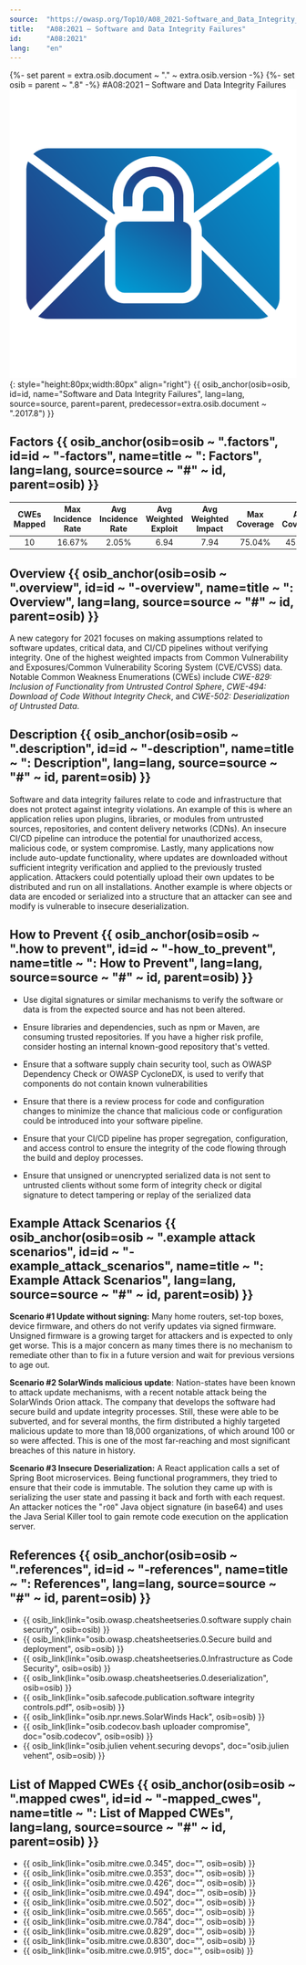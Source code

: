 ```yaml
---
source:  "https://owasp.org/Top10/A08_2021-Software_and_Data_Integrity_Failures/"
title:   "A08:2021 – Software and Data Integrity Failures"
id:      "A08:2021"
lang:    "en"
---
```

{%- set parent = extra.osib.document ~ "." ~ extra.osib.version -%}
{%- set osib   = parent ~ ".8" -%}
#A08:2021 – Software and Data Integrity Failures     ![icon](OWASP%20Top%2010/Top10/2021/docs/assets/TOP_10_Icons_Final_Software_and_Data_Integrity_Failures.png){: style="height:80px;width:80px" align="right"} {{ osib_anchor(osib=osib, id=id, name="Software and Data Integrity Failures", lang=lang, source=source, parent=parent, predecessor=extra.osib.document ~ ".2017.8") }}


## Factors {{ osib_anchor(osib=osib ~ ".factors", id=id ~ "-factors", name=title ~ ": Factors", lang=lang, source=source ~ "#" ~ id, parent=osib) }}

| CWEs Mapped | Max Incidence Rate | Avg Incidence Rate | Avg Weighted Exploit | Avg Weighted Impact | Max Coverage | Avg Coverage | Total Occurrences | Total CVEs |
|:-------------:|:--------------------:|:--------------------:|:--------------:|:--------------:|:----------------------:|:---------------------:|:-------------------:|:------------:|
| 10          | 16.67%             | 2.05%              | 6.94                 | 7.94                | 75.04%       | 45.35%       | 47,972            | 1,152      |

## Overview {{ osib_anchor(osib=osib ~ ".overview", id=id ~ "-overview", name=title ~ ": Overview", lang=lang, source=source ~ "#" ~ id, parent=osib) }}

A new category for 2021 focuses on making assumptions related to
software updates, critical data, and CI/CD pipelines without verifying
integrity. One of the highest weighted impacts from 
Common Vulnerability and Exposures/Common Vulnerability Scoring System (CVE/CVSS) 
data. Notable Common Weakness Enumerations (CWEs) include
*CWE-829: Inclusion of Functionality from Untrusted Control Sphere*,
*CWE-494: Download of Code Without Integrity Check*, and 
*CWE-502: Deserialization of Untrusted Data*.

## Description {{ osib_anchor(osib=osib ~ ".description", id=id ~ "-description", name=title ~ ": Description", lang=lang, source=source ~ "#" ~ id, parent=osib) }}

Software and data integrity failures relate to code and infrastructure
that does not protect against integrity violations. An example of this is where an application relies upon plugins, libraries, or modules from untrusted sources, repositories, and content
delivery networks (CDNs). An insecure CI/CD pipeline can introduce the
potential for unauthorized access, malicious code, or system compromise.
Lastly, many applications now include auto-update functionality, where
updates are downloaded without sufficient integrity verification and
applied to the previously trusted application. Attackers could
potentially upload their own updates to be distributed and run on all
installations. Another example is where
objects or data are encoded or serialized into a structure that an
attacker can see and modify is vulnerable to insecure deserialization.

## How to Prevent {{ osib_anchor(osib=osib ~ ".how to prevent", id=id ~ "-how_to_prevent", name=title ~ ": How to Prevent", lang=lang, source=source ~ "#" ~ id, parent=osib) }}

-   Use digital signatures or similar mechanisms to verify the software or data is from the expected source and has not been altered.

-   Ensure libraries and dependencies, such as npm or Maven, are
    consuming trusted repositories. If you have a higher risk profile, consider hosting an internal known-good repository that's vetted.

-   Ensure that a software supply chain security tool, such as OWASP
    Dependency Check or OWASP CycloneDX, is used to verify that
    components do not contain known vulnerabilities

-   Ensure that there is a review process for code and configuration changes to minimize the chance that malicious code or configuration could be introduced into your software pipeline.

-   Ensure that your CI/CD pipeline has proper segregation, configuration, and access
    control to ensure the integrity of the code flowing through the
    build and deploy processes.

-   Ensure that unsigned or unencrypted serialized data is not sent to
    untrusted clients without some form of integrity check or digital
    signature to detect tampering or replay of the serialized data

## Example Attack Scenarios {{ osib_anchor(osib=osib ~ ".example attack scenarios", id=id ~ "-example_attack_scenarios", name=title ~ ": Example Attack Scenarios", lang=lang, source=source ~ "#" ~ id, parent=osib) }}

**Scenario #1 Update without signing:** Many home routers, set-top
boxes, device firmware, and others do not verify updates via signed
firmware. Unsigned firmware is a growing target for attackers and is
expected to only get worse. This is a major concern as many times there
is no mechanism to remediate other than to fix in a future version and
wait for previous versions to age out.

**Scenario #2 SolarWinds malicious update**: Nation-states have been
known to attack update mechanisms, with a recent notable attack being
the SolarWinds Orion attack. The company that develops the software had
secure build and update integrity processes. Still, these were able to
be subverted, and for several months, the firm distributed a highly
targeted malicious update to more than 18,000 organizations, of which
around 100 or so were affected. This is one of the most far-reaching and
most significant breaches of this nature in history.

**Scenario #3 Insecure Deserialization:** A React application calls a
set of Spring Boot microservices. Being functional programmers, they
tried to ensure that their code is immutable. The solution they came up
with is serializing the user state and passing it back and forth with
each request. An attacker notices the "`rO0`" Java object signature (in base64) and
uses the Java Serial Killer tool to gain remote code execution on the
application server.

## References {{ osib_anchor(osib=osib ~ ".references", id=id ~ "-references", name=title ~ ": References", lang=lang, source=source ~ "#" ~ id, parent=osib) }}

-   {{ osib_link(link="osib.owasp.cheatsheetseries.0.software supply chain security", osib=osib) }} <!-- \[OWASP Cheat Sheet: Software Supply Chain Security\](Coming Soon) --> 
-   {{ osib_link(link="osib.owasp.cheatsheetseries.0.Secure build and deployment", osib=osib) }} <!--- \[OWASP Cheat Sheet: Secure build and deployment\](Coming Soon) --->
-   {{ osib_link(link="osib.owasp.cheatsheetseries.0.Infrastructure as Code Security", osib=osib) }} <!--- [OWASP Cheat Sheet: Infrastructure as Code](https://cheatsheetseries.owasp.org/cheatsheets/Infrastructure_as_Code_Security_Cheat_Sheet.html)  --->
-   {{ osib_link(link="osib.owasp.cheatsheetseries.0.deserialization", osib=osib) }} <!-- [OWASP Cheat Sheet: Deserialization]( <https://www.owasp.org/index.php/Deserialization_Cheat_Sheet>) --> 
-   {{ osib_link(link="osib.safecode.publication.software integrity controls.pdf", osib=osib) }} <!--- [SAFECode Software Integrity Controls]( https://safecode.org/publication/SAFECode_Software_Integrity_Controls0610.pdf)  -->
-   {{ osib_link(link="osib.npr.news.SolarWinds Hack", osib=osib) }} <!--- [A 'Worst Nightmare' Cyberattack: The Untold Story Of The SolarWinds Hack](<https://www.npr.org/2021/04/16/985439655/a-worst-nightmare-cyberattack-the-untold-story-of-the-solarwinds-hack>) --->
-   {{ osib_link(link="osib.codecov.bash uploader compromise", doc="osib.codecov", osib=osib) }} <!--- [CodeCov Bash Uploader Compromise](https://about.codecov.io/security-update)  --->
-   {{ osib_link(link="osib.julien vehent.securing devops", doc="osib.julien vehent", osib=osib) }} <!--- [Securing DevOps by Julien Vehent](https://www.manning.com/books/securing-devops)  --->

## List of Mapped CWEs {{ osib_anchor(osib=osib ~ ".mapped cwes", id=id ~ "-mapped_cwes", name=title ~ ": List of Mapped CWEs", lang=lang, source=source ~ "#" ~ id, parent=osib) }}

-   {{ osib_link(link="osib.mitre.cwe.0.345", doc="", osib=osib) }} <!-- [CWE-345: Insufficient Verification of Data Authenticity](https://cwe.mitre.org/data/definitions/345.html) -->
-   {{ osib_link(link="osib.mitre.cwe.0.353", doc="", osib=osib) }} <!-- [CWE-353: Missing Support for Integrity Check](https://cwe.mitre.org/data/definitions/353.html) -->
-   {{ osib_link(link="osib.mitre.cwe.0.426", doc="", osib=osib) }} <!-- [CWE-426: Untrusted Search Path](https://cwe.mitre.org/data/definitions/426.html) -->
-   {{ osib_link(link="osib.mitre.cwe.0.494", doc="", osib=osib) }} <!-- [CWE-494: Download of Code Without Integrity Check](https://cwe.mitre.org/data/definitions/494.html) -->
-   {{ osib_link(link="osib.mitre.cwe.0.502", doc="", osib=osib) }} <!-- [CWE-502: Deserialization of Untrusted Data](https://cwe.mitre.org/data/definitions/502.html) -->
-   {{ osib_link(link="osib.mitre.cwe.0.565", doc="", osib=osib) }} <!-- [CWE-565: Reliance on Cookies without Validation and Integrity Checking](https://cwe.mitre.org/data/definitions/565.html) -->
-   {{ osib_link(link="osib.mitre.cwe.0.784", doc="", osib=osib) }} <!-- [CWE-784: Reliance on Cookies without Validation and Integrity Checking in a Security Decision](https://cwe.mitre.org/data/definitions/784.html) -->
-   {{ osib_link(link="osib.mitre.cwe.0.829", doc="", osib=osib) }} <!-- [CWE-829: Inclusion of Functionality from Untrusted Control Sphere](https://cwe.mitre.org/data/definitions/829.html) -->
-   {{ osib_link(link="osib.mitre.cwe.0.830", doc="", osib=osib) }} <!-- [CWE-830: Inclusion of Web Functionality from an Untrusted Source](https://cwe.mitre.org/data/definitions/830.html) -->
-   {{ osib_link(link="osib.mitre.cwe.0.915", doc="", osib=osib) }} <!-- [CWE-915: Improperly Controlled Modification of Dynamically-Determined Object Attributes](https://cwe.mitre.org/data/definitions/915.html) -->
